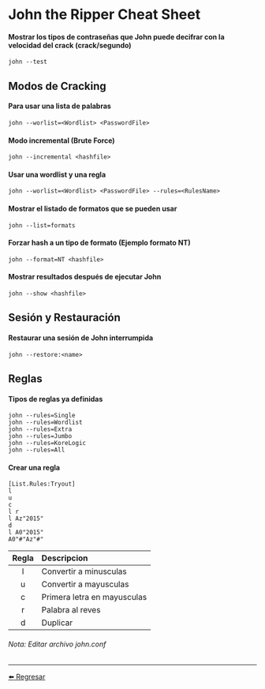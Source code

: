 # John the Ripper Cheat Sheet

#### Mostrar los tipos de contraseñas que John puede decifrar con la velocidad del crack (crack/segundo)
```
john --test
```

## Modos de Cracking

#### Para usar una lista de palabras
```
john --worlist=<Wordlist> <PasswordFile>
```

#### Modo incremental (Brute Force)
```
john --incremental <hashfile>
```

#### Usar una wordlist y una regla
```
john --worlist=<Wordlist> <PasswordFile> --rules=<RulesName>
```

#### Mostrar el listado de formatos que se pueden usar
```
john --list=formats
```

#### Forzar hash a un tipo de formato (Ejemplo formato NT)
```
john --format=NT <hashfile>
```

#### Mostrar resultados después de ejecutar John
```
john --show <hashfile>
```

## Sesión y Restauración

#### Restaurar una sesión de John interrumpida
```
john --restore:<name>
```

## Reglas

#### Tipos de reglas ya definidas
```
john --rules=Single
john --rules=Wordlist
john --rules=Extra
john --rules=Jumbo
john --rules=KoreLogic
john --rules=All
```

#### Crear una regla
```
[List.Rules:Tryout]
l
u
c
l r
l Az"2015"
d
l A0"2015"
A0"#"Az"#"
```

| Regla | Descripcion |
| :--------: | :-------- |
| l     | Convertir a minusculas     |
| u     | Convertir a mayusculas     |
| c     | Primera letra en mayusculas     |
| r     | Palabra al reves     |
| d     | Duplicar     |

###### Nota: Editar archivo john.conf

---

[:arrow_left: Regresar](https://github.com/m4lal0/cheatsheets)